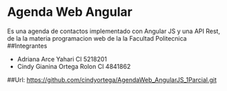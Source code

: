 # Agenda Web Angular
Es una agenda de contactos implementado con Angular JS y una API Rest, de la la materia programacion web de la la Facultad Politecnica
##Integrantes
* Adriana Arce Yahari CI 5218201
* Cindy Gianina Ortega Rolon CI 4841862

##Url: https://github.com/cindyortega/AgendaWeb_AngularJS_1Parcial.git

